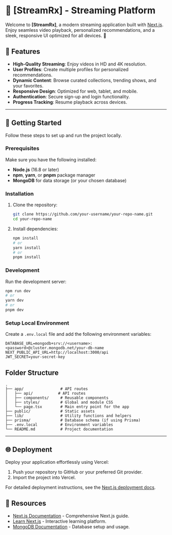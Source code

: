 # 🎥 [StreamRx] - Streaming Platform

Welcome to **[StreamRx]**, a modern streaming application built with [Next.js](https://nextjs.org). Enjoy seamless video playback, personalized recommendations, and a sleek, responsive UI optimized for all devices. 🚀

## 🌟 Features

- **High-Quality Streaming**: Enjoy videos in HD and 4K resolution.
- **User Profiles**: Create multiple profiles for personalized recommendations.
- **Dynamic Content**: Browse curated collections, trending shows, and your favorites.
- **Responsive Design**: Optimized for web, tablet, and mobile.
- **Authentication**: Secure sign-up and login functionality.
- **Progress Tracking**: Resume playback across devices.

---

## 🚀 Getting Started

Follow these steps to set up and run the project locally.

### Prerequisites

Make sure you have the following installed:

- **Node.js** (16.8 or later)
- **npm**, **yarn**, or **pnpm** package manager
- **MongoDB** for data storage (or your chosen database)

### Installation

1. Clone the repository:
   ```bash
   git clone https://github.com/your-username/your-repo-name.git
   cd your-repo-name
   ```

2. Install dependencies:
   ```bash
   npm install
   # or
   yarn install
   # or
   pnpm install
   ```

### Development

Run the development server:
```bash
npm run dev
# or
yarn dev
# or
pnpm dev
```

### Setup Local Environment

Create a `.env.local` file and add the following environment variables:
```
DATABASE_URL=mongodb+srv://<username>:<password>@cluster.mongodb.net/your-db-name
NEXT_PUBLIC_API_URL=http://localhost:3000/api
JWT_SECRET=your-secret-key
```

## Folder Structure

```
.
├── app/                # API routes
│   ├── api/           # API routes
│   ├── components/     # Reusable components
│   ├── styles/         # Global and module CSS
│   └── page.tsx        # Main entry point for the app
├── public/             # Static assets
├── lib/                # Utility functions and helpers
├── prisma/             # Database schema (if using Prisma)
├── .env.local          # Environment variables
└── README.md           # Project documentation
```

---

## 🌐 Deployment

Deploy your application effortlessly using Vercel:

1. Push your repository to GitHub or your preferred Git provider.
2. Import the project into Vercel.

For detailed deployment instructions, see the [Next.js deployment docs](https://nextjs.org/docs/deployment).

## 📖 Resources

- [Next.js Documentation](https://nextjs.org/docs) - Comprehensive Next.js guide.
- [Learn Next.js](https://nextjs.org/learn) - Interactive learning platform.
- [MongoDB Documentation](https://docs.mongodb.com/) - Database setup and usage.

